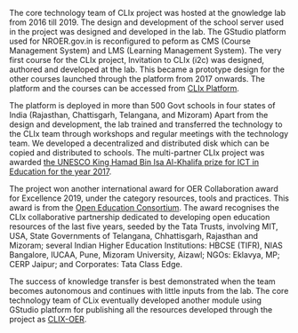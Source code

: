 
The core technology team of CLIx project was hosted at the gnowledge lab from 2016 till 2019. The design and development of the school server used in the project was designed and developed in the lab.
The GStudio platform used for NROER.gov.in is reconfigured to peform as CMS (Course Management System) and LMS (Learning Management System). 
The very first course for the CLIx project, Invitation to CLIx (i2c) was designed, authored and developed at the lab.
This became a prototype design for the other courses launched through the platform from 2017 onwards. 
The platform and the courses can be accessed from [CLIx Platform](https://clixplatform.tiss.edu/). 

The platform is deployed in more than 500 Govt schools in four states of India  (Rajasthan, Chattisgarh, Telangana, and Mizoram) 
Apart from the design and development, the lab trained and transferred the technology to the CLIx 
team through workshops and regular meetings with the technology team. We developed
a decentralized and distributed disk which can be copied and distributed to schools. The
multi-partner CLIx project was awarded [the UNESCO King Hamad Bin Isa Al-Khalifa prize for ICT in Education for the year 2017](https://clix.tiss.edu/clix-wins-ict-in-education-prize-07-03-18/). 

The project won another international award for OER Collaboration award for Excellence 2019, 
under the category resources, tools and practices. This award is from the [Open Education Consortium](https://www.oeconsortium.org/projects/open-education-awards-for-excellence/2019-winners-of-oe-awards/tools-and-practices-awards/).
The award recognises the CLIx collaborative partnership dedicated to developing open education resources of the last five years, 
seeded by the Tata Trusts, involving MIT, USA, State Governments of Telangana, Chhattisgarh, Rajasthan and Mizoram; 
several Indian Higher Education Institutions: HBCSE (TIFR), NIAS Bangalore, IUCAA, Pune, Mizoram University, Aizawl; NGOs: 
Eklavya, MP; CERP Jaipur; and Corporates: Tata Class Edge. 

The success of knowledge transfer is best demonstrated when the team becomes autonomous and continues with little inputs from the lab.
The core technology team of CLix eventually developed another module using GStudio platform for publishing all the resources developed
through the project as [CLIX-OER](https://clixoer.tiss.edu/). 
